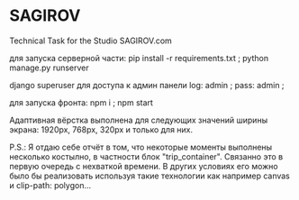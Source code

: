 # SAGIROV
Technical Task for the Studio SAGIROV.com

для запуска серверной части: pip install -r requirements.txt ; python manage.py runserver

django superuser для доступа к админ панели log: admin ; pass: admin ;

для запуска фронта: npm i ; npm start

Адаптивная вёрстка выполнена для следующих значений ширины экрана: 1920px, 768px, 320px и только для них.

P.S.: Я отдаю себе отчёт в том, что некоторые моменты выполнены несколько костылно, в частности блок "trip_container". Связанно это в первую очередь с нехваткой времени. В других условиях его можно было бы реализовать используя такие технологии как например canvas и clip-path: polygon...

